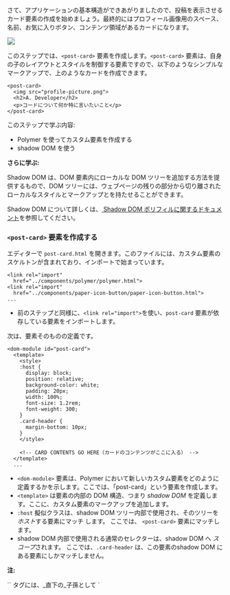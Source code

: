 ﻿<toc-element></toc-element>

さて、アプリケーションの基本構造ができあがりましたので、投稿を表示させるカード要素の作成を始めましょう。最終的にはプロフィール画像用のスペース、名前、お気に入りボタン、コンテンツ領域があるカードになります。

<div layout vertical center>
  <img class="sample" src="img/s3-card.png" style="border: 1px solid #ccc;">
</div>

このステップでは、`<post-card>` 要素を作成します。`<post-card>` 要素は、自身の子のレイアウトとスタイルを制御する要素ですので、以下のようなシンプルなマークアップで、上のようなカードを作成できます。
 
    <post-card>
      <img src="profile-picture.png">
      <h2>A. Developer</h2>
      <p>コードについて何か特に言いたいこと</p>
    </post-card>

このステップで学ぶ内容:

-   Polymer を使ってカスタム要素を作成する
-   shadow DOM を使う

<aside class="callout">
  <b>さらに学ぶ:</b>

  <p>Shadow DOM は、DOM 要素内にローカルな DOM ツリーを追加する方法を提供するもので、DOM ツリーには、ウェブページの残りの部分から切り離されたローカルなスタイルとマークアップとを持たせることができます。</p>
  <p>Shadow DOM について詳しくは、<a href="https://www.polymer-project.org/0.5/platform/shadow-dom.html"> Shadow DOM ポリフィルに関するドキュメント</a>を参照してください。</p>
</aside>

### `<post-card>` 要素を作成する

<div class="yt-embed">
  <google-youtube
    videoid="HVDsd-7SDOI"
    width="16"
    height="9"
    rel="0"
    autoplay="0"
    fluid>
  </google-youtube>
</div>

エディターで `post-card.html` を開きます。このファイルには、カスタム要素のスケルトンが含まれており、インポートで始まっています。

```side-by-side
<link rel="import" 
  href="../components/polymer/polymer.html">
<link rel="import" 
  href="../components/paper-icon-button/paper-icon-button.html">
...
```

<ul class="side-by-side">
  <li>前のステップと同様に、<code>&lt;link rel="import"&gt;</code>を使い、<code>post-card</code> 要素が依存している要素をインポートします。</li>
</ul>

次は、要素そのものの定義です。

```side-by-side
<dom-module id="post-card">
  <template>
    <style>
    :host {
      display: block;
      position: relative;
      background-color: white;
      padding: 20px;
      width: 100%;
      font-size: 1.2rem;
      font-weight: 300;
    }
    .card-header {
      margin-bottom: 10px;
    }
    </style>

    <!-- CARD CONTENTS GO HERE（カードのコンテンツがここに入る） -->
  </template>
  ...
```

<ul class="side-by-side">
  <li><code>&lt;dom-module&gt;</code> 要素は、Polymer において新しいカスタム要素をどのように定義するかを示します。ここでは、「post-card」という要素を作成します。</li>
<li><code>&lt;template&gt;</code> は要素の内部の DOM 構造、つまり <em>shadow DOM</em> を定義します。ここに、カスタム要素のマークアップを追加します。</li>
<li><code>:host</code> 擬似クラスは、shadow DOM ツリー内部で使用され、そのツリーを<em>ホスト</em>する要素にマッチ します。 ここでは、 <code>&lt;post-card&gt;</code> 要素にマッチします。</li>
<li>shadow DOM 内部で使用される通常のセレクターは、shadow DOM へ <em>スコープ</em>されます。 ここでは、<code>.card-header</code> は、この要素のshadow DOM にある要素にしかマッチしません。</li>
</ul>

<aside class="callout">
  <b>注:</b>

  <p>`<dom-module>` タグには、_直下の_子孫として `<template>` タグを 1つしか入れることができません。このタグはその要素のshadow DOM を定義します。それ以外の `<template>` タグは、外のテンプレート タグの中にネストしても構いません。</p>
</aside>

要素の定義の最後にあるのが `<script>` タグです。

```side-by-side
  <script>
  Polymer({
    is: 'post-card'
    // 要素のプロパティとメソッドがここに入る
  });
  </script>
</dom-module>
```

<ul class="side-by-side">
<li>ファイルの最後にある <code>Polymer</code> コールは要素を<em>登録</em>するもので、ブラウザによって認識されます。これについては、後のステップで詳しく扱います。</li>
</ul>

<aside class="callout">
  <b>注:</b>

  <p>
    一般的には、スタイルとスクリプトは外部ファイルに入れておくのが良いとされているので、この例でなぜ `<style>` と`<script>` タグを使用しているのか、不思議に思うかもしれません。
  </p>
  <p>
    それは、Shadow DOM は CSS を要素インスタンスにスコープしますので、 残りのマークアップと同じファイルにある方が、都合がよいためです。同様に、この例の JavaScript は、要素のプロトタイプ用のみです。`<style>` と `<script>` タグを使用するのは必須というわけではなく、外部ファイルを使用したい場合は使用して構いません。このチュートリアルでは、単に便宜上、この方法を採用しています。
  </p>
</aside>

<hr>

#### カード構造を作成する

<div class="yt-embed">
  <google-youtube
    videoid="wZ1dNGRdA5E"
    width="16"
    height="9"
    rel="0"
    autoplay="0"
    fluid>
  </google-youtube>
</div>

<code>&lt;post-card&gt;</code> のインスタンスを作成するとき、そのshadow DOM <code>&lt;template&gt;</code> のコンテンツは、要素の <em>shadow root</em>として挿入されます。これらの要素はブラウザでレンダリングされますが、要素の <code>children</code> コレクションの中には含まれません。

デフォルトでは、ユーザーが追加した子はいずれもレンダリングされません。例えば、<pre>&lt;post-card&gt;&lt;h3&gt;Hello!&lt;/h3&gt;&lt;/post-card&gt;</pre>

これは、単一の<code>&lt;h3&gt;</code>要素を子に持つ <code>&lt;post-card&gt;</code> を作成します。
<code>&lt;post-card&gt;</code> の中で <code>&lt;h3&gt;</code> をレンダリングするには、<em>挿入ポイント</em> を追加する必要があり、ブラウザに対して、shadow DOM ツリーのどこにレンダリングするのかを指示する必要があります。

&rarr; `CARD CONTENTS GO HERE（カードのコンテンツがここに入る）` コメントを探し、そのコメントを以下の様に `<div>` と `<content>` タグで置き換えます。

```side-by-side
<!-- 以下のコードを追加: -->
<div class="card-header">
  <content select="img"></content>
  <content select="h2"></content>
</div>
<content></content>
```

<ul class="side-by-side">
  <!-- <li>`layout horizontal center` は、フレックスボックス レイアウトを作成し、子は横方向に整列され、縦にセンタリングされた状態となります。</li> -->
  <li>3 つの <code>&lt;content&gt;</code> 要素は、<em>挿入ポイント</em>を作成します。 <br />
（shadow DOM 仕様では、ノードを選択するこのプロセスを<em>distribution（分散）</em>と呼びます。）</li>
  <li>子である<code>&lt;img&gt;</code> はすべて、最初の <code>&lt;content&gt;</code> タグにマッチし、ここに挿入されます。</li>
  <li>二番目の <code>&lt;content&gt;</code> タグは、子である<code>h2</code>のすべてを選択します。</li>
  <li>最後の<code>&lt;content&gt;</code> タグ（<code>select</code>  属性なし）は、まだ挿入されていないすべてのノードを選択します。（おそらくこれが <code>&lt;content&gt;</code> 要素の最も一般的な形です。)</li>
</ul>

<aside class="callout">
  <b>コンテンツの選択:</b>

  <p>`content` 要素の `select` 属性には、[限られた一部の CSS セレクター](http://w3c.github.io/webcomponents/spec/shadow/#satisfying-matching-criteria) を使用できます。選択できるのはホストノードの直下の子だけで、子孫は選択できません。</p>
</aside>

<hr>

#### インポートしたコンテンツのスタイルを設定する

使用できる新しい CSS セレクターがいくつかあります。すでに説明したように、最上位レベルの `<post-card>` 要素のスタイル設定用に、`post-card.html` ファイルにはすでに `:host` セレクターが含まれています。

`<content>` 要素を使って追加した子のスタイルを設定するには、`<style>` タグの中で、既存のルールの後に以下の CSS を追加します。

```side-by-side
.card-header {
  margin-bottom: 10px;
}
/* スタイルをここに追加: */
.card-header ::content h2 {
  margin: 0;
  font-size: 1.8rem;
  font-weight: 300;
}
.card-header ::content img {
  width: 70px;
  border-radius: 50%;
  margin: 10px;
}
</style>
```

<ul class="side-by-side">
  <li>擬似要素の <code>::content</code> は挿入ポイントを選択します（<code>&lt;content&gt;</code> タグで作成した挿入ポイント）。
ここでは、<code>::content h2</code> は、挿入ポイントを通って分散されたすべての<code>h2</code> を選択します。
.</li>
</ul>

<aside class="callout">
  <b>注:</b>

  <p>挿入ポイント自体のスタイル設定はできませんので、擬似要素<code>::content</code> は常に子孫セレクターと共に使用します。</p>
</aside>

さらに、flexbox を使ったレイアウトを指定しましょう。レイアウトにはメインページと同じように `iron-flex-layout` を使用します。`post-card.html`の先頭のインポートに以下のインポートを追加します。

```
<link rel="import"
  href="../components/iron-flex-layout/iron-flex-layout.html">
```

カスタム要素内で  `iron-flex-layout` を使用するには、`@apply` を使って指定します。以下のスタイルは、`class` 属性で `layout horizontal center` を指定したものと同じ結果になります。

```side-by-side
.card-header {
  margin-bottom: 10px;
  /* ここにレイアウトのスタイルを追加 */
  @apply(--layout-horizontal);
  @apply(--layout-center);
}
```

<ul class="side-by-side">
  <li>`layout horizontal center` は、フレックスボックス レイアウトを作成し、子は横方向に整列され、縦にセンタリングされた状態となります。</li>
</ul>

<aside class="callout">
  <b>注:</b>

  <p>メインページで指定した `iron-flex-layout/classes/iron-flex-layout.html` とインポートしているものが違うことに注意してください。 `classes` 以下のファイルは、メインページなどで class 属性に指定する場合に使用します。`iron-flex-layout` については <a href="https://elements.polymer-project.org/guides/flex-layout" target="_blank">Flexbox layout with iron-flex-layout</a> を参照してください。</p>
</aside>

### `<post-card>` をアプリにインポートする

<div class="stepbystep">
  <ul>
    <li>`post-card.html` ファイルを保存し、エディターで `index.html` を開きます。</li>
    <li>既存のインポートの後に `post-card.html` のインポートを追加します。</li>
  </ul>
</div>

```side-by-side
<link rel="import"
  href="../components/iron-flex-layout/classes/iron-flex-layout.html">
<!-- 以下のインポートを追加: -->
<link rel="import" href="post-card.html">
```

<ul class="side-by-side">
  <li>これで、<code>&lt;post-card&gt;</code> 要素が <code>index.html</code>で使用できるようになります。</li>
</ul>

<hr>

&rarr; `<post-card>` 要素を、`index.html` の `<paper-toolbar>` 要素のすぐ後ろに追加します。

```side-by-side
<!-- 以下のコードを追加: -->
<div class="container layout vertical center">

  <post-card>
    <img width="70" height="70" 
      src="../images/avatar-07.svg">
    <h2>Another Developer</h2>
    <p>I'm composing with shadow DOM!</p>
  </post-card>
  
</div>
```

<ul class="side-by-side">
  <li>ここで指定する子要素は、<code>&lt;post-card&gt;</code> 要素の挿入ポイントへ<em>分散</em>されます。</li>
</ul>

### アプリを実行する

`index.html` が開いていることを確認し、<img src="img/runbutton.png" class="icon"> ボタンをクリックします。アプリケーションは以下のように表示されるはずです。

<div layout vertical center>
  <img class="sample" src="img/s3-app.png">
</div>

お気に入りボタンがまだない状態ですが、だんだんそれらしくなってきました。

うまくいかない場合は、`step-3` フォルダー内にある以下のファイルと自分のコードとを照らし合わせてみてください。

-   [`post-card.html`](https://github.com/pikotea/its-hackademic/blob/master/static/codelabs/ja/1-polymer-first-app/PolymerApp/step-3/post-card.html)
-   [`index.html`](https://github.com/pikotea/its-hackademic/blob/master/static/codelabs/ja/1-polymer-first-app/PolymerApp/step-3/index.html)

<aside class="callout">
  <b>さらに試してみる:</b>

  <p>挿入ポイントを色々と触ってみて、どんなふうになるのか体験してみてください。
`index.html` にて `<post-card>` の子の順序を変えた場合、何か変化するでしょうか？ 複数の画像、あるいはプレーン テキストを追加するとどうなるでしょうか？ また、 `post-card.html` にて 2 つの `select=` 属性を入れ替えるなど、試してみてください。</p>
</aside>

### まとめ

このステップで学んだ内容:

- Polymer を使ってカスタム要素を作成する
- shadow DOM を使う

### 次のステップ

データ バインディングを使います。
